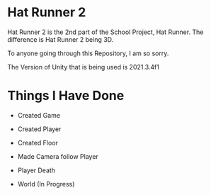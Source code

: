 # Hat Runner 2

Hat Runner 2 is the 2nd part of the School Project, Hat Runner. The difference is Hat Runner 2 being 3D.

To anyone going through this Repository, I am so sorry.

The Version of Unity that is being used is 2021.3.4f1

# Things I Have Done

* Created Game

* Created Player

* Created Floor

* Made Camera follow Player

* Player Death

* World (In Progress)
 
